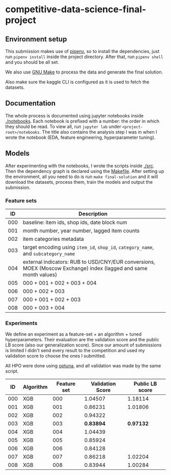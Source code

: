 # competitive-data-science-final-project

## Environment setup

This submission makes use of [pipenv](https://pipenv-fork.readthedocs.io/en/latest/), so to install the dependencies, just run `pipenv install` inside the project directory. After that, run `pipenv shell` and you should be all set.

We also use [GNU Make](https://www.gnu.org/software/make/) to process the data and generate the final solution.

Also make sure the kaggle CLI is configured as it is used to fetch the datasets.

## Documentation

The whole process is documented using jupyter notebooks inside [./notebooks](./notebooks). Each notebook is prefixed with a number: the order in which they should be read. To view all, run `jupyter lab` under `<project-root>/notebooks`. The title also contains the analysis step I was in when I wrote the notebook (EDA, feature engineering, hyperparameter tuning).

## Models

After experimenting with the notebooks, I wrote the scripts inside [./src](./src). Then the dependency graph is declared using the [Makefile](./Makefile). After setting up the environment, all you need to do is run `make final-solution` and it will download the datasets, process them, train the models and output the submission.

### Feature sets

| ID | Description |
| -- | -- |
| 000 | baseline: item ids, shop ids, date block num |
| 001 | month number, year number, lagged item counts |
| 002 | item categories metadata |
| 003 | target encoding using `item_id`, `shop_id`, `category_name`, and `subcategory_name`  |
| 004 | external indicators: RUB to USD/CNY/EUR conversions, MOEX (Moscow Exchange) index (lagged and same month values) |
| 005 | 000 + 001 + 002 + 003 + 004 |
| 006 | 000 + 002 + 003 |
| 007 | 000 + 001 + 002 + 003 |
| 008 | 000 + 003 + 004 |

### Experiments

We define an experiment as a feature-set + an algorithm + tuned hyperparameters. Their evaluation are the validation score and the public LB score (also our generalization score). Since our amount of submissions is limited I didn't send every result to the competition and used my validation score to choose the ones I submitted.

All HPO were done using [optuna](https://optuna.readthedocs.io/en/stable/), and all validation was made by the same script.

| ID | Algorithm | Feature set | Validation Score | Public LB score |
| -- | -- | -- | -- | -- |
| 000 | XGB | 000 | 1.04507 | 1.18114 |
| 001 | XGB | 001 | 0.86231 | 1.01806 |
| 002 | XGB | 002 | 0.94322 | |
| 003 | XGB | 003 | __0.83894__ | __0.97132__ |
| 004 | XGB | 004 | 1.04439 | |
| 005 | XGB | 005 | 0.85924 | |
| 006 | XGB | 006 | 0.84128 | |
| 007 | XGB | 007 | 0.86218 | 1.02204 |
| 008 | XGB | 008 | 0.83944 | 1.00284 |

